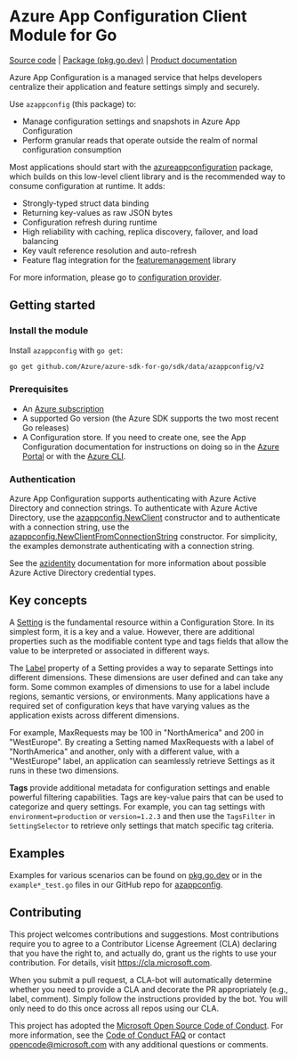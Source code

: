 # Azure App Configuration Client Module for Go

[Source code][azappconfig_src] | [Package (pkg.go.dev)][azappconfig] | [Product documentation][appconfig_docs]

Azure App Configuration is a managed service that helps developers centralize their application and feature settings simply and securely.

Use `azappconfig` (this package) to:

- Manage configuration settings and snapshots in Azure App Configuration
- Perform granular reads that operate outside the realm of normal configuration consumption

Most applications should start with the [azureappconfiguration](https://pkg.go.dev/github.com/Azure/AppConfiguration-GoProvider/azureappconfiguration) package, which builds on this low-level client library and is the recommended way to consume configuration at runtime. It adds:

- Strongly-typed struct data binding
- Returning key-values as raw JSON bytes
- Configuration refresh during runtime
- High reliability with caching, replica discovery, failover, and load balancing
- Key vault reference resolution and auto-refresh
- Feature flag integration for the [featuremanagement](https://pkg.go.dev/github.com/microsoft/Featuremanagement-Go/featuremanagement) library

For more information, please go to [configuration provider](https://learn.microsoft.com/azure/azure-app-configuration/configuration-provider-overview).



## Getting started

### Install the module

Install `azappconfig` with `go get`:

```Bash
go get github.com/Azure/azure-sdk-for-go/sdk/data/azappconfig/v2
```

### Prerequisites

* An [Azure subscription][azure_sub]
* A supported Go version (the Azure SDK supports the two most recent Go releases)
* A Configuration store. If you need to create one, see the App Configuration documentation for instructions on doing so in the [Azure Portal][appconfig_portal] or with the [Azure CLI][appconfig_cli].

### Authentication

Azure App Configuration supports authenticating with Azure Active Directory and connection strings. To authenticate with Azure Active Directory, use the [azappconfig.NewClient][azappconfig_newclient] constructor and to authenticate with a connection string, use the [azappconfig.NewClientFromConnectionString][azappconfig_newclientfromconnectionstring] constructor. For simplicity, the examples demonstrate authenticating with a connection string.

See the [azidentity][azure_identity] documentation for more information about possible Azure Active Directory credential types.

## Key concepts

A [Setting][azappconfig_setting] is the fundamental resource within a Configuration Store. In its simplest form, it is a key and a value. However, there are additional properties such as the modifiable content type and tags fields that allow the value to be interpreted or associated in different ways.

The [Label][label_concept] property of a Setting provides a way to separate Settings into different dimensions. These dimensions are user defined and can take any form. Some common examples of dimensions to use for a label include regions, semantic versions, or environments. Many applications have a required set of configuration keys that have varying values as the application exists across different dimensions.

For example, MaxRequests may be 100 in "NorthAmerica" and 200 in "WestEurope". By creating a Setting named MaxRequests with a label of "NorthAmerica" and another, only with a different value, with a "WestEurope" label, an application can seamlessly retrieve Settings as it runs in these two dimensions.

**Tags** provide additional metadata for configuration settings and enable powerful filtering capabilities. Tags are key-value pairs that can be used to categorize and query settings. For example, you can tag settings with `environment=production` or `version=1.2.3` and then use the `TagsFilter` in `SettingSelector` to retrieve only settings that match specific tag criteria.

## Examples

Examples for various scenarios can be found on [pkg.go.dev][azappconfig_examples] or in the `example*_test.go` files in our GitHub repo for [azappconfig][azappconfig_src].

## Contributing

This project welcomes contributions and suggestions. Most contributions require
you to agree to a Contributor License Agreement (CLA) declaring that you have
the right to, and actually do, grant us the rights to use your contribution.
For details, visit https://cla.microsoft.com.

When you submit a pull request, a CLA-bot will automatically determine whether
you need to provide a CLA and decorate the PR appropriately (e.g., label,
comment). Simply follow the instructions provided by the bot. You will only
need to do this once across all repos using our CLA.

This project has adopted the [Microsoft Open Source Code of Conduct][code_of_conduct].
For more information, see the
[Code of Conduct FAQ](https://opensource.microsoft.com/codeofconduct/faq/) or
contact opencode@microsoft.com with any additional questions or comments.

[azure_identity]: https://github.com/Azure/azure-sdk-for-go/tree/main/sdk/azidentity
[azure_sub]: https://azure.microsoft.com/free/
[code_of_conduct]: https://opensource.microsoft.com/codeofconduct/
[appconfig_docs]: https://learn.microsoft.com/azure/azure-app-configuration/
[appconfig_portal]: https://learn.microsoft.com/azure/azure-app-configuration/quickstart-azure-app-configuration-create?tabs=azure-portal
[appconfig_cli]: https://learn.microsoft.com/azure/azure-app-configuration/quickstart-azure-app-configuration-create?tabs=azure-cli
[label_concept]: https://learn.microsoft.com/azure/azure-app-configuration/concept-key-value#label-keys
[azappconfig]: https://pkg.go.dev/github.com/Azure/azure-sdk-for-go/sdk/data/azappconfig
[azappconfig_newclient]: https://pkg.go.dev/github.com/Azure/azure-sdk-for-go/sdk/data/azappconfig#NewClient
[azappconfig_newclientfromconnectionstring]: https://pkg.go.dev/github.com/Azure/azure-sdk-for-go/sdk/data/azappconfig#NewClientFromConnectionString
[azappconfig_examples]: https://pkg.go.dev/github.com/Azure/azure-sdk-for-go/sdk/data/azappconfig#pkg-examples
[azappconfig_setting]: https://pkg.go.dev/github.com/Azure/azure-sdk-for-go/sdk/data/azappconfig#Setting
[azappconfig_src]: https://github.com/Azure/azure-sdk-for-go/blob/main/sdk/data/azappconfig


